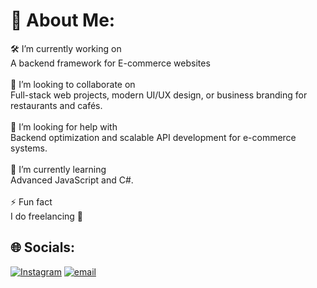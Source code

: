 # 💫 About Me:
🛠 I’m currently working on  <br>A backend framework for E-commerce websites<br><br>🤝 I’m looking to collaborate on  <br>Full-stack web projects, modern UI/UX design, or business branding for restaurants and cafés.<br><br>🙌 I’m looking for help with  <br>Backend optimization and scalable API development for e-commerce systems.<br><br>🌱 I’m currently learning  <br>Advanced JavaScript and C#.<br><br>⚡ Fun fact  <br>I do freelancing 🙈


## 🌐 Socials:
[![Instagram](https://img.shields.io/badge/Instagram-%23E4405F.svg?logo=Instagram&logoColor=white)](https://instagram.com/dev.aman.ali) [![email](https://img.shields.io/badge/Email-D14836?logo=gmail&logoColor=white)](mailto:chad.aman.ali@gmail.com) 
